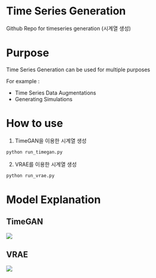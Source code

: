 # Time Series Generation
Github Repo for timeseries generation (시계열 생성)

# Purpose
Time Series Generation can be used for multiple purposes

For example :
- Time Series Data Augmentations
- Generating Simulations

# How to use
1. TimeGAN을 이용한 시계열 생성

```python
python run_timegan.py
```

2. VRAE를 이용한 시계열 생성

```python
python run_vrae.py
```

# Model Explanation
## TimeGAN
<img src = 'https://github.com/euisuk-chung/timeseries-generation/blob/main/image/TimeGAN_architecture.PNG?raw=true'>

## VRAE
<img src = 'https://github.com/euisuk-chung/timeseries-generation/blob/main/image/LSTM_VAE_architecture.png?raw=true'>
